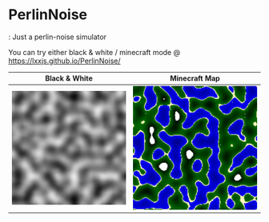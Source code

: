 # PerlinNoise

: Just a perlin-noise simulator     
     
You can try either black & white / minecraft mode @ https://lxxjs.github.io/PerlinNoise/


| Black & White | Minecraft Map|
| ---------------------------------------------------------------------------------------------------------------------------|---------------------------------------------------------------------------------------------------------------------------------------------|
|<img src="./output/BlacknWhite.png" title="Perlin noise in black & white" alt="Perlin noise in black & white"/> |<img src="./output/Minecraft.png" title="Minecraft map generated by perlin noise" alt="Minecraft map generated by perlin noise"/>|

